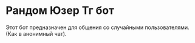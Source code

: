 # Рандом Юзер Тг бот
Этот бот предназначен для общения со случайными пользователями. (Как в анонимный чат).

